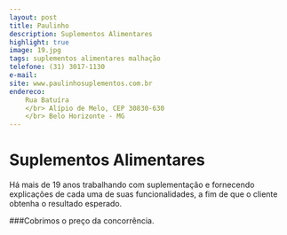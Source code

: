 ```yaml
---
layout: post
title: Paulinho
description: Suplementos Alimentares
highlight: true
image: 19.jpg
tags: suplementos alimentares malhação 
telefone: (31) 3017-1130
e-mail: 
site: www.paulinhosuplementos.com.br
endereco:
    Rua Batuíra
    </br> Alípio de Melo, CEP 30830-630
    </br> Belo Horizonte - MG
---
```


# Suplementos Alimentares

Há mais de 19 anos trabalhando com suplementação e fornecendo explicações de cada 
uma de suas funcionalidades, a fim de que o cliente obtenha o resultado esperado.   

###Cobrimos o preço da concorrência.
